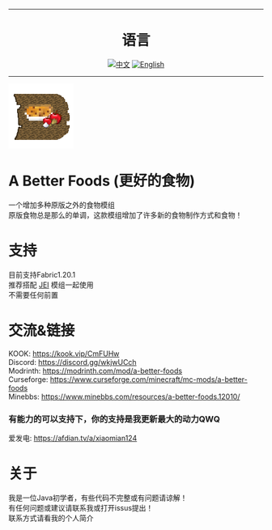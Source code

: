 ------

<div align="center">

# 语言

[![中文](https://img.shields.io/badge/lang-English-blue.svg)](README.md) [![English](https://img.shields.io/badge/lang-中文-red.svg)](README_en.md)

</div>

------
![image](https://github.com/xiaomian124/A-Better-Foods/blob/c2cdea01ae0df7a517c634321db7084a83199030/src/main/resources/icon.png)
# A Better Foods (更好的食物)
一个增加多种原版之外的食物模组  
原版食物总是那么的单调，这款模组增加了许多新的食物制作方式和食物！  
# 支持
目前支持Fabric1.20.1  
推荐搭配 [JEI](https://modrinth.com/mod/jei) 模组一起使用  
不需要任何前置  
# 交流&链接
KOOK: https://kook.vip/CmFUHw  
Discord: https://discord.gg/wkjwUCch  
Modrinth: https://modrinth.com/mod/a-better-foods  
Curseforge: https://www.curseforge.com/minecraft/mc-mods/a-better-foods  
Minebbs: https://www.minebbs.com/resources/a-better-foods.12010/
### 有能力的可以支持下，你的支持是我更新最大的动力QWQ ###
爱发电: https://afdian.tv/a/xiaomian124
# 关于
我是一位Java初学者，有些代码不完整或有问题请谅解！  
有任何问题或建议请联系我或打开issus提出！  
联系方式请看我的个人简介  
